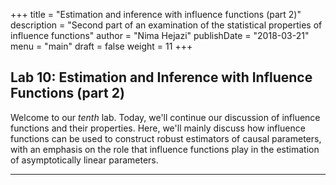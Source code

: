 +++
title = "Estimation and inference with influence functions (part 2)"
description = "Second part of an examination of the statistical properties of influence functions"
author = "Nima Hejazi"
publishDate = "2018-03-21"
menu = "main"
draft = false
weight = 11
+++

## Lab 10: Estimation and Inference with Influence Functions (part 2)

Welcome to our _tenth_ lab. Today, we'll continue our discussion of influence
functions and their properties. Here, we'll mainly discuss how influence
functions can be used to construct robust estimators of causal parameters, with
an emphasis on the role that influence functions play in the estimation of
asymptotically linear parameters.

---
